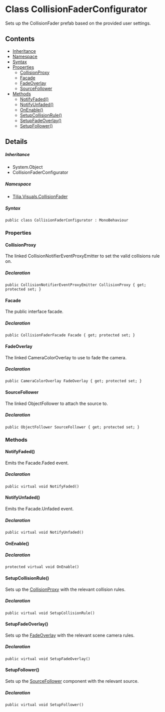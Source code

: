 # Class CollisionFaderConfigurator

Sets up the CollisionFader prefab based on the provided user settings.

## Contents

* [Inheritance]
* [Namespace]
* [Syntax]
* [Properties]
  * [CollisionProxy]
  * [Facade]
  * [FadeOverlay]
  * [SourceFollower]
* [Methods]
  * [NotifyFaded()]
  * [NotifyUnfaded()]
  * [OnEnable()]
  * [SetupCollisionRule()]
  * [SetupFadeOverlay()]
  * [SetupFollower()]

## Details

##### Inheritance

* System.Object
* CollisionFaderConfigurator

##### Namespace

* [Tilia.Visuals.CollisionFader]

##### Syntax

```
public class CollisionFaderConfigurator : MonoBehaviour
```

### Properties

#### CollisionProxy

The linked CollisionNotifierEventProxyEmitter to set the valid collisions rule on.

##### Declaration

```
public CollisionNotifierEventProxyEmitter CollisionProxy { get; protected set; }
```

#### Facade

The public interface facade.

##### Declaration

```
public CollisionFaderFacade Facade { get; protected set; }
```

#### FadeOverlay

The linked CameraColorOverlay to use to fade the camera.

##### Declaration

```
public CameraColorOverlay FadeOverlay { get; protected set; }
```

#### SourceFollower

The linked ObjectFollower to attach the source to.

##### Declaration

```
public ObjectFollower SourceFollower { get; protected set; }
```

### Methods

#### NotifyFaded()

Emits the Facade.Faded event.

##### Declaration

```
public virtual void NotifyFaded()
```

#### NotifyUnfaded()

Emits the Facade.Unfaded event.

##### Declaration

```
public virtual void NotifyUnfaded()
```

#### OnEnable()

##### Declaration

```
protected virtual void OnEnable()
```

#### SetupCollisionRule()

Sets up the [CollisionProxy] with the relevant collision rules.

##### Declaration

```
public virtual void SetupCollisionRule()
```

#### SetupFadeOverlay()

Sets up the [FadeOverlay] with the relevant scene camera rules.

##### Declaration

```
public virtual void SetupFadeOverlay()
```

#### SetupFollower()

Sets up the [SourceFollower] component with the relevant source.

##### Declaration

```
public virtual void SetupFollower()
```

[Tilia.Visuals.CollisionFader]: README.md
[CollisionFaderFacade]: CollisionFaderFacade.md
[CollisionProxy]: CollisionFaderConfigurator.md#CollisionProxy
[FadeOverlay]: CollisionFaderConfigurator.md#FadeOverlay
[SourceFollower]: CollisionFaderConfigurator.md#SourceFollower
[Inheritance]: #Inheritance
[Namespace]: #Namespace
[Syntax]: #Syntax
[Properties]: #Properties
[CollisionProxy]: #CollisionProxy
[Facade]: #Facade
[FadeOverlay]: #FadeOverlay
[SourceFollower]: #SourceFollower
[Methods]: #Methods
[NotifyFaded()]: #NotifyFaded
[NotifyUnfaded()]: #NotifyUnfaded
[OnEnable()]: #OnEnable
[SetupCollisionRule()]: #SetupCollisionRule
[SetupFadeOverlay()]: #SetupFadeOverlay
[SetupFollower()]: #SetupFollower
